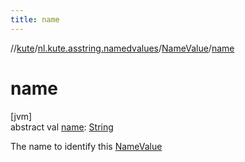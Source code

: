 ```yaml
---
title: name
---
```

//[kute](../../../index.html)/[nl.kute.asstring.namedvalues](../index.html)/[NameValue](index.html)/[name](name.html)



# name



[jvm]\
abstract val [name](name.html): [String](https://kotlinlang.org/api/latest/jvm/stdlib/kotlin/-string/index.html)



The name to identify this [NameValue](index.html)





